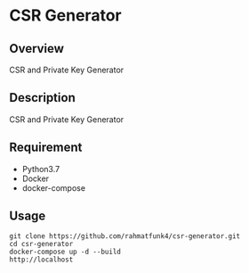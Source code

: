 CSR Generator
====
## Overview
CSR and Private Key Generator

## Description
CSR and Private Key Generator

## Requirement

* Python3.7
* Docker
* docker-compose

## Usage

```
git clone https://github.com/rahmatfunk4/csr-generator.git
cd csr-generator
docker-compose up -d --build
http://localhost
```
